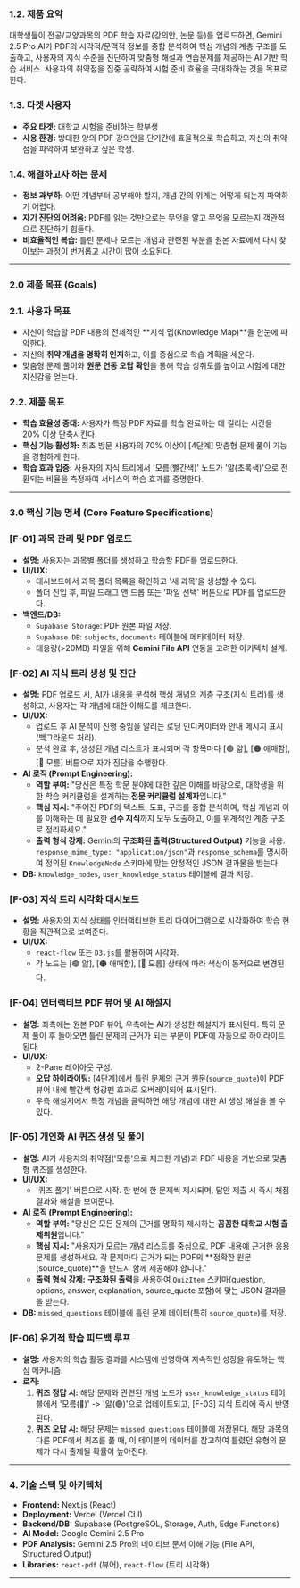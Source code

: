 ### 1.2. 제품 요약

대학생들이 전공/교양과목의 PDF 학습 자료(강의안, 논문 등)를 업로드하면, Gemini 2.5 Pro AI가 PDF의 시각적/문맥적 정보를 종합 분석하여 핵심 개념의 계층 구조를 도출하고, 사용자의 지식 수준을 진단하여 맞춤형 해설과 연습문제를 제공하는 AI 기반 학습 서비스. 사용자의 취약점을 집중 공략하여 시험 준비 효율을 극대화하는 것을 목표로 한다.

### 1.3. 타겟 사용자

- **주요 타겟:** 대학교 시험을 준비하는 학부생
- **사용 환경:** 방대한 양의 PDF 강의안을 단기간에 효율적으로 학습하고, 자신의 취약점을 파악하여 보완하고 싶은 학생.

### 1.4. 해결하고자 하는 문제

- **정보 과부하:** 어떤 개념부터 공부해야 할지, 개념 간의 위계는 어떻게 되는지 파악하기 어렵다.
- **자기 진단의 어려움:** PDF를 읽는 것만으로는 무엇을 알고 무엇을 모르는지 객관적으로 진단하기 힘들다.
- **비효율적인 복습:** 틀린 문제나 모르는 개념과 관련된 부분을 원본 자료에서 다시 찾아보는 과정이 번거롭고 시간이 많이 소요된다.

---

### 2.0 제품 목표 (Goals)

### 2.1. 사용자 목표

- 자신이 학습할 PDF 내용의 전체적인 **지식 맵(Knowledge Map)**을 한눈에 파악한다.
- 자신의 **취약 개념을 명확히 인지**하고, 이를 중심으로 학습 계획을 세운다.
- 맞춤형 문제 풀이와 **원문 연동 오답 확인**을 통해 학습 성취도를 높이고 시험에 대한 자신감을 얻는다.

### 2.2. 제품 목표

- **학습 효율성 증대:** 사용자가 특정 PDF 자료를 학습 완료하는 데 걸리는 시간을 20% 이상 단축시킨다.
- **핵심 기능 활성화:** 최초 방문 사용자의 70% 이상이 [4단계] 맞춤형 문제 풀이 기능을 경험하게 한다.
- **학습 효과 입증:** 사용자의 지식 트리에서 '모름(빨간색)' 노드가 '앎(초록색)'으로 전환되는 비율을 측정하여 서비스의 학습 효과를 증명한다.

---

### 3.0 핵심 기능 명세 (Core Feature Specifications)

### **[F-01] 과목 관리 및 PDF 업로드**

- **설명:** 사용자는 과목별 폴더를 생성하고 학습할 PDF를 업로드한다.
- **UI/UX:**
    - 대시보드에서 과목 폴더 목록을 확인하고 '새 과목'을 생성할 수 있다.
    - 폴더 진입 후, 파일 드래그 앤 드롭 또는 '파일 선택' 버튼으로 PDF를 업로드한다.
- **백엔드/DB:**
    - `Supabase Storage`: PDF 원본 파일 저장.
    - `Supabase DB`: `subjects`, `documents` 테이블에 메타데이터 저장.
    - 대용량(>20MB) 파일을 위해 **Gemini File API** 연동을 고려한 아키텍처 설계.

### **[F-02] AI 지식 트리 생성 및 진단**

- **설명:** PDF 업로드 시, AI가 내용을 분석해 핵심 개념의 계층 구조(지식 트리)를 생성하고, 사용자는 각 개념에 대한 이해도를 체크한다.
- **UI/UX:**
    - 업로드 후 AI 분석이 진행 중임을 알리는 로딩 인디케이터와 안내 메시지 표시 (백그라운드 처리).
    - 분석 완료 후, 생성된 개념 리스트가 표시되며 각 항목마다 [🟢 앎], [🟠 애매함], [🔴 모름] 버튼으로 자가 진단을 수행한다.
- **AI 로직 (Prompt Engineering):**
    - **역할 부여:** "당신은 특정 학문 분야에 대한 깊은 이해를 바탕으로, 대학생을 위한 학습 커리큘럼을 설계하는 **전문 커리큘럼 설계자**입니다."
    - **핵심 지시:** "주어진 PDF의 텍스트, 도표, 구조를 종합 분석하여, 핵심 개념과 이를 이해하는 데 필요한 **선수 지식**까지 모두 도출하고, 이를 위계적인 계층 구조로 정리하세요."
    - **출력 형식 강제:** Gemini의 **구조화된 출력(Structured Output)** 기능을 사용. `response_mime_type: "application/json"`과 `response_schema`를 명시하여 정의된 `KnowledgeNode` 스키마에 맞는 안정적인 JSON 결과물을 받는다.
- **DB:** `knowledge_nodes`, `user_knowledge_status` 테이블에 결과 저장.

### **[F-03] 지식 트리 시각화 대시보드**

- **설명:** 사용자의 지식 상태를 인터랙티브한 트리 다이어그램으로 시각화하여 학습 현황을 직관적으로 보여준다.
- **UI/UX:**
    - `react-flow` 또는 `D3.js`를 활용하여 시각화.
    - 각 노드는 [🟢 앎], [🟠 애매함], [🔴 모름] 상태에 따라 색상이 동적으로 변경된다.

### **[F-04] 인터랙티브 PDF 뷰어 및 AI 해설지**

- **설명:** 좌측에는 원본 PDF 뷰어, 우측에는 AI가 생성한 해설지가 표시된다. 특히 문제 풀이 후 돌아오면 틀린 문제의 근거가 되는 부분이 PDF에 자동으로 하이라이트된다.
- **UI/UX:**
    - 2-Pane 레이아웃 구성.
    - **오답 하이라이팅:** [4단계]에서 틀린 문제의 근거 원문(`source_quote`)이 PDF 뷰어 내에 빨간색 형광펜 효과로 오버레이되어 표시된다.
    - 우측 해설지에서 특정 개념을 클릭하면 해당 개념에 대한 AI 생성 해설을 볼 수 있다.

### **[F-05] 개인화 AI 퀴즈 생성 및 풀이**

- **설명:** AI가 사용자의 취약점('모름'으로 체크한 개념)과 PDF 내용을 기반으로 맞춤형 퀴즈를 생성한다.
- **UI/UX:**
    - '퀴즈 풀기' 버튼으로 시작. 한 번에 한 문제씩 제시되며, 답안 제출 시 즉시 채점 결과와 해설을 보여준다.
- **AI 로직 (Prompt Engineering):**
    - **역할 부여:** "당신은 모든 문제의 근거를 명확히 제시하는 **꼼꼼한 대학교 시험 출제위원**입니다."
    - **핵심 지시:** "사용자가 모르는 개념 리스트를 중심으로, PDF 내용에 근거한 응용 문제를 생성하세요. 각 문제마다 근거가 되는 PDF의 **정확한 원문(source_quote)**을 반드시 함께 제공해야 합니다."
    - **출력 형식 강제:** **구조화된 출력**을 사용하여 `QuizItem` 스키마(question, options, answer, explanation, source_quote 포함)에 맞는 JSON 결과물을 받는다.
- **DB:** `missed_questions` 테이블에 틀린 문제 데이터(특히 `source_quote`)를 저장.

### **[F-06] 유기적 학습 피드백 루프**

- **설명:** 사용자의 학습 활동 결과를 시스템에 반영하여 지속적인 성장을 유도하는 핵심 메커니즘.
- **로직:**
    1. **퀴즈 정답 시:** 해당 문제와 관련된 개념 노드가 `user_knowledge_status` 테이블에서 '모름(🔴)' -> '앎(🟢)'으로 업데이트되고, [F-03] 지식 트리에 즉시 반영된다.
    2. **퀴즈 오답 시:** 해당 문제는 `missed_questions` 테이블에 저장된다. 해당 과목의 다른 PDF에서 퀴즈를 풀 때, 이 테이블의 데이터를 참고하여 틀렸던 유형의 문제가 다시 출제될 확률이 높아진다.

---

### 4. 기술 스택 및 아키텍처

- **Frontend:** Next.js (React)
- **Deployment:** Vercel (Vercel CLI)
- **Backend/DB:** Supabase (PostgreSQL, Storage, Auth, Edge Functions)
- **AI Model:** Google Gemini 2.5 Pro
- **PDF Analysis:** Gemini 2.5 Pro의 네이티브 문서 이해 기능 (File API, Structured Output)
- **Libraries:** `react-pdf` (뷰어), `react-flow` (트리 시각화)

---
